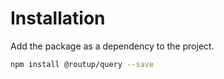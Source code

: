 # Installation

Add the package as a dependency to the project.

```sh
npm install @routup/query --save
```
